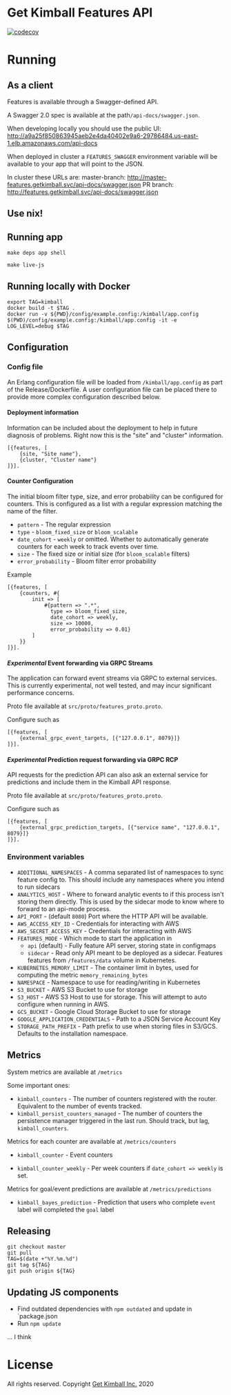 # Get Kimball Features API

[![codecov](https://codecov.io/gh/getkimball/features/branch/trunk/graph/badge.svg?token=gVDJrLnoUY)](https://codecov.io/gh/getkimball/features)

# Running

## As a client

Features is available through a Swagger-defined API.

A Swagger 2.0 spec is available at the path`/api-docs/swagger.json`.

When developing locally you should use the public UI: http://a9a25f850863945aeb2e4da40402e9a6-29786484.us-east-1.elb.amazonaws.com/api-docs

When deployed in cluster a `FEATURES_SWAGGER` environment variable will be available to your app that will point to the JSON.

In cluster these URLs are:
master-branch: http://master-features.getkimball.svc/api-docs/swagger.json
PR branch: http://features.getkimball.svc/api-docs/swagger.json

## Use nix!

## Running app

```
make deps app shell
```

```
make live-js
```

## Running locally with Docker

```
export TAG=kimball
docker build -t $TAG .
docker run -v ${PWD}/config/example.config:/kimball/app.config $(PWD)/config/example.config:/kimball/app.config -it -e LOG_LEVEL=debug $TAG
```

## Configuration

### Config file

An Erlang configuration file will be loaded from `/kimball/app.config` as part of the Release/Dockerfile. A user configuration file can be placed there to provide more complex configuration described below.

#### Deployment information

Information can be included about the deployment to help in future diagnosis of
problems. Right now this is the "site" and "cluster" information.

```
[{features, [
    {site, "Site name"},
    {cluster, "Cluster name"}
]}].
```

#### Counter Configuration

The initial bloom filter type, size, and error probability can be configured for counters. This is configured as a list with a regular expression matching the name of the filter.

* `pattern` - The regular expression
* `type` - `bloom_fixed_size` or `bloom_scalable`
* `date_cohort` - `weekly` or omitted. Whether to automatically generate counters for each week to track events over time.
* `size` - The fixed size or initial size (for `bloom_scalable` filters)
* `error_probability` - Bloom filter error probability

Example

```
[{features, [
    {counters, #{
        init => [
            #{pattern => ".*",
              type => bloom_fixed_size,
              date_cohort => weekly,
              size => 10000,
              error_probability => 0.01}
        ]
    }}
]}].
```

#### *Experimental* Event forwarding via GRPC Streams

The application can forward event streams via GRPC to external services. This is currently experimental, not well tested, and may incur significant performance concerns.

Proto file available at `src/proto/features_proto.proto`.

Configure such as

```
[{features, [
    {external_grpc_event_targets, [{"127.0.0.1", 8079}]}
]}].
```

#### *Experimental* Prediction request forwarding via GRPC RCP

API requests for the prediction API can also ask an external service for predictions and include them in the Kimball API response.

Proto file available at `src/proto/features_proto.proto`.

Configure such as

```
[{features, [
    {external_grpc_prediction_targets, [{"service name", "127.0.0.1", 8079}]}
]}].
```

### Environment variables

* `ADDITIONAL_NAMESPACES` - A comma separated list of namespaces to sync feature config to. This should include any namespaces where you intend to run sidecars
* `ANALYTICS_HOST` - Where to forward analytic events to if this process isn't storing them directly. This is used by the sidecar mode to know where to forward to an api-mode process.
* `API_PORT` - (default `8080`) Port where the HTTP API will be available.
* `AWS_ACCESS_KEY_ID` - Credentials for interacting with AWS
* `AWS_SECRET_ACCESS_KEY` - Credentials for interacting with AWS
* `FEATURES_MODE` - Which mode to start the application in
    * `api` (default) - Fully feature API server, storing state in configmaps
    * `sidecar` - Read only API meant to be deployed as a sidecar. Features features from `/features/data` volume in Kubernetes.
* `KUBERNETES_MEMORY_LIMIT` - The container limit in bytes, used for computing the metric `memory_remaining_bytes`
* `NAMESPACE` - Namespace to use for reading/writing in Kubernetes
* `S3_BUCKET` - AWS S3 Bucket to use for storage
* `S3_HOST` - AWS S3 Host to use for storage. This will attempt to auto configure when running in AWS.
* `GCS_BUCKET` - Google Cloud Storage Bucket to use for storage
* `GOOGLE_APPLICATION_CREDENTIALS` - Path to a JSON Service Account Key
* `STORAGE_PATH_PREFIX` - Path prefix to use when storing files in S3/GCS. Defaults to the installation namespace.

## Metrics

System metrics are available at `/metrics`

Some important ones:

* `kimball_counters` - The number of counters registered with the router. Equivalent to the number of events tracked.
* `kimball_persist_counters_managed` - The number of counters the persistence manager triggered in the last run. Should track, but lag, `kimball_counters`.

Metrics for each counter are available at `/metrics/counters`

* `kimball_counter` - Event counters

* `kimball_counter_weekly` - Per week counters if `date_cohort => weekly` is set.

Metrics for goal/event predictions are available at `/metrics/predictions`

* `kimball_bayes_prediction` - Prediction that users who complete `event` label will completed the `goal` label

## Releasing

```
git checkout master
git pull
TAG=$(date +"%Y.%m.%d")
git tag ${TAG}
git push origin ${TAG}
```

## Updating JS components

* Find outdated dependencies with `npm outdated` and update in `package.json
* Run `npm update`

... I think

# License

All rights reserved. Copyright [Get Kimball Inc.](https://getkimball.com) 2020
